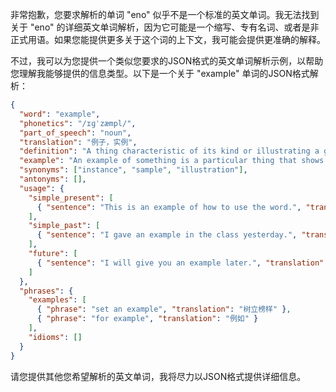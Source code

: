 非常抱歉，您要求解析的单词 "eno" 似乎不是一个标准的英文单词。我无法找到关于 "eno" 的详细英文单词解析，因为它可能是一个缩写、专有名词、或者是非正式用语。如果您能提供更多关于这个词的上下文，我可能会提供更准确的解释。

不过，我可以为您提供一个类似您要求的JSON格式的英文单词解析示例，以帮助您理解我能够提供的信息类型。以下是一个关于 "example" 单词的JSON格式解析：

```json
{
  "word": "example",
  "phonetics": "/ɪɡˈzæmpl/",
  "part_of_speech": "noun",
  "translation": "例子，实例",
  "definition": "A thing characteristic of its kind or illustrating a general rule.",
  "example": "An example of something is a particular thing that shows you what the thing is like.",
  "synonyms": ["instance", "sample", "illustration"],
  "antonyms": [],
  "usage": {
    "simple_present": [
      { "sentence": "This is an example of how to use the word.", "translation": "这是一个如何使用这个词的例子。" }
    ],
    "simple_past": [
      { "sentence": "I gave an example in the class yesterday.", "translation": "我昨天在课堂上给了一个例子。" }
    ],
    "future": [
      { "sentence": "I will give you an example later.", "translation": "我稍后会给你一个例子。" }
    ]
  },
  "phrases": {
    "examples": [
      { "phrase": "set an example", "translation": "树立榜样" },
      { "phrase": "for example", "translation": "例如" }
    ],
    "idioms": []
  }
}
```

请您提供其他您希望解析的英文单词，我将尽力以JSON格式提供详细信息。
 
